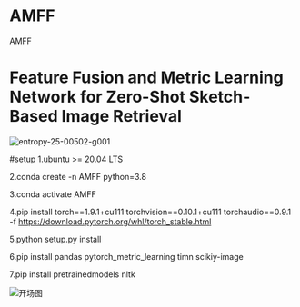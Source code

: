 # AMFF
AMFF
# Feature Fusion and Metric Learning Network for Zero-Shot Sketch-Based Image Retrieval
![entropy-25-00502-g001](https://user-images.githubusercontent.com/93024130/232699853-715b279d-51d2-47f7-a576-fa7a51914085.png)


#setup
1.ubuntu >= 20.04 LTS

2.conda create -n AMFF python=3.8

3.conda activate AMFF

4.pip install torch==1.9.1+cu111 torchvision==0.10.1+cu111 torchaudio==0.9.1 -f https://download.pytorch.org/whl/torch_stable.html

5.python setup.py install

6.pip install pandas pytorch_metric_learning timn scikiy-image

7.pip install pretrainedmodels nltk

![开场图](https://user-images.githubusercontent.com/93024130/232704514-9df9aa0d-b9f4-4401-972d-dab5a0deed06.png)
